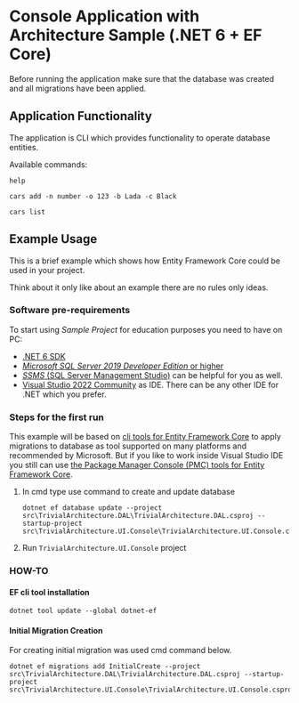 # Console Application with Architecture Sample (.NET 6 + EF Core)

Before running the application make sure that the database was created and all migrations have been applied.

## Application Functionality

The application is CLI which provides functionality to operate database entities.

Available commands:

```console
help
```

```console
cars add -n number -o 123 -b Lada -c Black
```

```console
cars list
```

## Example Usage

This is a brief example which shows how Entity Framework Core could be used in your project.

Think about it only like about an example there are no rules only ideas.

### Software pre-requirements

To start using *Sample Project* for education purposes you need to have on PC:

+ [.NET 6 SDK](https://dotnet.microsoft.com/en-us/download/dotnet/6.0)
+ [*Microsoft SQL Server 2019 Developer Edition* or higher](https://www.microsoft.com/en-us/sql-server/sql-server-downloads)
+ [*SSMS* (SQL Server Management Studio)](https://docs.microsoft.com/en-us/sql/ssms/download-sql-server-management-studio-ssms?view=sql-server-ver15) can be helpful for you as well.
+ [Visual Studio 2022 Community](https://visualstudio.microsoft.com/vs/) as IDE. There can be any other IDE for .NET which you prefer.

### Steps for the first run

This example will be based on [cli tools for Entity Framework Core](https://docs.microsoft.com/en-us/ef/core/cli/dotnet) to apply migrations to database as tool supported on many platforms and recommended by Microsoft.
But if you like to work inside Visual Studio IDE you still can use [the Package Manager Console (PMC) tools for Entity Framework Core](https://docs.microsoft.com/en-us/ef/core/cli/powershell).

1. In cmd type use command to create and update database

    ```console
    dotnet ef database update --project src\TrivialArchitecture.DAL\TrivialArchitecture.DAL.csproj --startup-project src\TrivialArchitecture.UI.Console\TrivialArchitecture.UI.Console.csproj
    ```

2. Run `TrivialArchitecture.UI.Console` project

### HOW-TO

#### EF cli tool installation

```console
dotnet tool update --global dotnet-ef
```

#### Initial Migration Creation

For creating initial migration was used cmd command below.

```console
dotnet ef migrations add InitialCreate --project src\TrivialArchitecture.DAL\TrivialArchitecture.DAL.csproj --startup-project src\TrivialArchitecture.UI.Console\TrivialArchitecture.UI.Console.csproj
```
